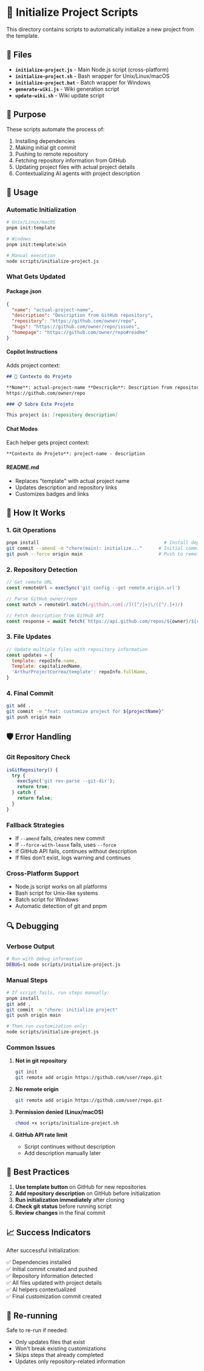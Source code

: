 # 🚀 Initialize Project Scripts

This directory contains scripts to automatically initialize a new project from the template.

## 📁 Files

- **`initialize-project.js`** - Main Node.js script (cross-platform)
- **`initialize-project.sh`** - Bash wrapper for Unix/Linux/macOS
- **`initialize-project.bat`** - Batch wrapper for Windows
- **`generate-wiki.js`** - Wiki generation script
- **`update-wiki.sh`** - Wiki update script

## 🎯 Purpose

These scripts automate the process of:

1. Installing dependencies
2. Making initial git commit
3. Pushing to remote repository
4. Fetching repository information from GitHub
5. Updating project files with actual project details
6. Contextualizing AI agents with project description

## 🚀 Usage

### Automatic Initialization

```bash
# Unix/Linux/macOS
pnpm init:template

# Windows
pnpm init:template:win

# Manual execution
node scripts/initialize-project.js
```

### What Gets Updated

#### Package.json

```json
{
  "name": "actual-project-name",
  "description": "Description from GitHub repository",
  "repository": "https://github.com/owner/repo",
  "bugs": "https://github.com/owner/repo/issues",
  "homepage": "https://github.com/owner/repo#readme"
}
```

#### Copilot Instructions

Adds project context:

```markdown
## 🎯 Contexto do Projeto

**Nome**: actual-project-name **Descrição**: Description from repository **Repositório**:
https://github.com/owner/repo

### 📋 Sobre Este Projeto

This project is: [repository description]
```

#### Chat Modes

Each helper gets project context:

```markdown
**Contexto do Projeto**: project-name - description
```

#### README.md

- Replaces "template" with actual project name
- Updates description and repository links
- Customizes badges and links

## 🔧 How It Works

### 1. Git Operations

```bash
pnpm install                                              # Install deps
git commit --amend -m "chore(main): initialize..."      # Initial commit
git push --force origin main                            # Push to remote
```

### 2. Repository Detection

```javascript
// Get remote URL
const remoteUrl = execSync('git config --get remote.origin.url')

// Parse GitHub owner/repo
const match = remoteUrl.match(/github\.com[:/]([^/]+)\/([^/.]+)/)

// Fetch description from GitHub API
const response = await fetch(`https://api.github.com/repos/${owner}/${repo}`)
```

### 3. File Updates

```javascript
// Update multiple files with repository information
const updates = {
  template: repoInfo.name,
  Template: capitalizedName,
  'ArthurProjectCorrea/template': repoInfo.fullName,
}
```

### 4. Final Commit

```bash
git add .
git commit -m "feat: customize project for ${projectName}"
git push origin main
```

## 🛡️ Error Handling

### Git Repository Check

```javascript
isGitRepository() {
  try {
    execSync('git rev-parse --git-dir');
    return true;
  } catch {
    return false;
  }
}
```

### Fallback Strategies

- If `--amend` fails, creates new commit
- If `--force-with-lease` fails, uses `--force`
- If GitHub API fails, continues without description
- If files don't exist, logs warning and continues

### Cross-Platform Support

- Node.js script works on all platforms
- Bash script for Unix-like systems
- Batch script for Windows
- Automatic detection of git and pnpm

## 🔍 Debugging

### Verbose Output

```bash
# Run with debug information
DEBUG=1 node scripts/initialize-project.js
```

### Manual Steps

```bash
# If script fails, run steps manually:
pnpm install
git add .
git commit -m "chore: initialize project"
git push origin main

# Then run customization only:
node scripts/initialize-project.js
```

### Common Issues

1. **Not in git repository**

   ```bash
   git init
   git remote add origin https://github.com/user/repo.git
   ```

2. **No remote origin**

   ```bash
   git remote add origin https://github.com/user/repo.git
   ```

3. **Permission denied (Linux/macOS)**

   ```bash
   chmod +x scripts/initialize-project.sh
   ```

4. **GitHub API rate limit**
   - Script continues without description
   - Add description manually later

## 🎯 Best Practices

1. **Use template button** on GitHub for new repositories
2. **Add repository description** on GitHub before initialization
3. **Run initialization immediately** after cloning
4. **Check git status** before running script
5. **Review changes** in the final commit

## 📈 Success Indicators

After successful initialization:

✅ Dependencies installed  
✅ Initial commit created and pushed  
✅ Repository information detected  
✅ All files updated with project details  
✅ AI helpers contextualized  
✅ Final customization commit created

## 🔄 Re-running

Safe to re-run if needed:

- Only updates files that exist
- Won't break existing customizations
- Skips steps that already completed
- Updates only repository-related information
